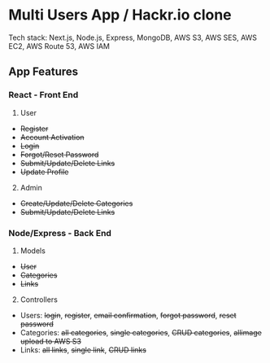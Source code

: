 # Multi Users App / Hackr.io clone

Tech stack: Next.js, Node.js, Express, MongoDB, AWS S3, AWS SES, AWS EC2, AWS Route 53, AWS IAM

## App Features

### React - Front End

1. User

- <del>Register</del>
- <del>Account Activation</del>
- <del>Login</del>
- <del>Forgot/Reset Password</del>
- <del>Submit/Update/Delete Links</del>
- <del>Update Profile</del>

2. Admin

- <del>Create/Update/Delete Categories</del>
- <del>Submit/Update/Delete Links</del>

### Node/Express - Back End

1. Models

- <del>User</del>
- <del>Categories</del>
- <del>Links</del>

2. Controllers

- Users: <del>login</del>, <del>register</del>, <del>email confirmation</del>, <del>forgot password</del>, <del>reset password</del>
- Categories: <del>all categories</del>, <del>single categories</del>, <del>CRUD categories</del>, <del>allimage upload to AWS S3</del>
- Links: <del>all links</del>, <del>single link</del>, <del>CRUD links</del>
